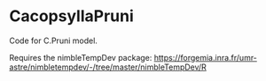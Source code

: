 # CacopsyllaPruni

Code for C.Pruni model.

Requires the nimbleTempDev package: https://forgemia.inra.fr/umr-astre/nimbletempdev/-/tree/master/nimbleTempDev/R
